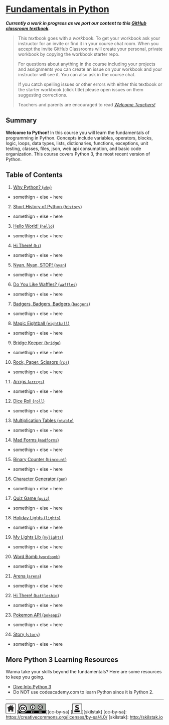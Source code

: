 # [Fundamentals in Python][work]
[work]: https://github.com/skilstak/pyfun-work/blob/gh-pages/README.md

***Currently a work in progress as we port our content to this [GitHub
classroom textbook][text-work].***

[text-work]: https://blog.skilstak.io/github-as-text-book-and-work-book-828ffada9542#.etr9ts7me

>  This *text*book goes with a *work*book. To get your workbook ask your
>  instructor for an invite or find it in your course chat room.
>  When you accept the invite GitHub Classrooms will create your 
>  personal, private workbook by copying the workbook starter repo.
> 
>  For questions about anything in the course including your projects
>  and assignments you can create an issue on your workbook and your
>  instructor will see it. You can also ask in the course chat.
> 
>  If you catch spelling issues or other errors with either this textbook
>  or the starter workbook (click title) please open issues on them
>  suggesting corrections.
>  
>  Teachers and parents are encouraged to
>  read [*Welcome Teachers!*](teachers/README.md)

## Summary
**Welcome to Python!** In this course you will learn the fundamentals
of programming in Python. Concepts include variables, operators,
blocks, logic, loops, data types, lists, dictionaries, functions,
exceptions, unit testing, classes, files, json, web api consumption,
and basic code organization. This course covers Python 3, the most
recent version of Python.

## Table of Contents
1. [Why Python? (`why`)](why/README.md)

  * somethign ◦ else ◦ here

2. [Short History of Python (`history`)](history/README.md)

  * somethign ◦ else ◦ here

3. [Hello World! (`hello`)](hello/README.md)

  * somethign ◦ else ◦ here

4. [Hi There! (`hi`)](hi/README.md)

  * somethign ◦ else ◦ here

5. [Nyan, Nyan, STOP! (`nyan`)](nyan/README.md)

  * somethign ◦ else ◦ here

6. [Do You Like Waffles? (`waffles`)](waffles/README.md)

  * somethign ◦ else ◦ here

7. [Badgers, Badgers, Badgers (`badgers`)](badgers/README.md)

  * somethign ◦ else ◦ here

8. [Magic Eightball (`eightball`)](eightball/README.md)

  * somethign ◦ else ◦ here

9. [Bridge Keeper (`bridge`)](bridge/README.md)

  * somethign ◦ else ◦ here

10. [Rock, Paper, Scissors (`rps`)](rps/README.md)

  * somethign ◦ else ◦ here

11. [Arrrgs (`arrrgs`)](arrrgs/README.md)

  * somethign ◦ else ◦ here

12. [Dice Roll (`roll`)](roll/README.md)

  * somethign ◦ else ◦ here

13. [Multiplication Tables (`mtable`)](mtable/README.md)

  * somethign ◦ else ◦ here

14. [Mad Forms (`madforms`)](madforms/README.md)

  * somethign ◦ else ◦ here

15. [Binary Counter (`bincount`)](bincount/README.md)

  * somethign ◦ else ◦ here

16. [Character Generator (`gen`)](gen/README.md)

  * somethign ◦ else ◦ here

17. [Quiz Game (`quiz`)](quiz/README.md)

  * somethign ◦ else ◦ here

18. [Holiday Lights (`lights`)](lights/README.md)

  * somethign ◦ else ◦ here

19. [My Lights Lib (`mylights`)](mylights/README.md)

  * somethign ◦ else ◦ here

20. [Word Bomb (`wordbomb`)](wordbomb/README.md)

  * somethign ◦ else ◦ here

21. [Arena (`arena`)](arena/README.md)

  * somethign ◦ else ◦ here

22. [Hi There! (`battleship`)](battleship/README.md)

  * somethign ◦ else ◦ here

23. [Pokemon API (`pokeapi`)](pokeapi/README.md)

  * somethign ◦ else ◦ here

24. [Story (`story`)](story/README.md)

  * somethign ◦ else ◦ here


## More Python 3 Learning Resources
Wanna take your skills beyond the fundamentals? Here are some
resources to keep you going.

* [Dive Into Python 3](http://www.diveintopython3.net)
* Do NOT use codeacademy.com to learn Python since it is Python 2.

---
[![home](/assets/home-bw.png)](/README.md)
[![cc-by-sa](/assets/cc-by-sa.png)][cc-by-sa]
[![skilstak](/assets/skilstak-logo-bw.png)][skilstak]
[cc-by-sa]: https://creativecommons.org/licenses/by-sa/4.0/
[skilstak]: http://skilstak.io



